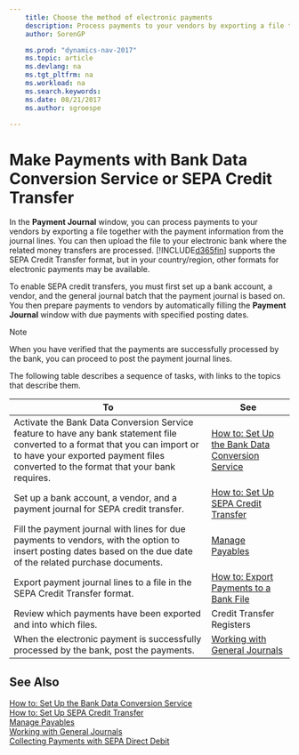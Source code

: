 ```yaml
---
    title: Choose the method of electronic payments
    description: Process payments to your vendors by exporting a file together with the payment information from the journal lines.
    author: SorenGP

    ms.prod: "dynamics-nav-2017"
    ms.topic: article
    ms.devlang: na
    ms.tgt_pltfrm: na
    ms.workload: na
    ms.search.keywords:
    ms.date: 08/21/2017
    ms.author: sgroespe

---
```

# Make Payments with Bank Data Conversion Service or SEPA Credit Transfer
In the **Payment Journal** window, you can process payments to your vendors by exporting a file together with the payment information from the journal lines. You can then upload the file to your electronic bank where the related money transfers are processed. [!INCLUDE[d365fin](includes/d365fin_md.md)] supports the SEPA Credit Transfer format, but in your country/region, other formats for electronic payments may be available.   

 To enable SEPA credit transfers, you must first set up a bank account, a vendor, and the general journal batch that the payment journal is based on. You then prepare payments to vendors by automatically filling the **Payment Journal** window with due payments with specified posting dates.  

> [!NOTE]  
>  When you have verified that the payments are successfully processed by the bank, you can proceed to post the payment journal lines.  

 The following table describes a sequence of tasks, with links to the topics that describe them.   

|**To**|**See**|  
|------------|-------------|  
|Activate the Bank Data Conversion Service feature to have any bank statement file converted to a format that you can import or to have your exported payment files converted to the format that your bank requires.|[How to: Set Up the Bank Data Conversion Service](bank-how-setup-bank-statement-service.md)|  
|Set up a bank account, a vendor, and a payment journal for SEPA credit transfer.|[How to: Set Up SEPA Credit Transfer](finance-how-to-set-up-sepa-credit-transfer.md)|  
|Fill the payment journal with lines for due payments to vendors, with the option to insert posting dates based on the due date of the related purchase documents.|[Manage Payables](payables-manage-payables.md)|  
|Export payment journal lines to a file in the SEPA Credit Transfer format.|[How to: Export Payments to a Bank File](payables-how-export-payments-bank-file.md)|  
|Review which payments have been exported and into which files.|Credit Transfer Registers|  
|When the electronic payment is successfully processed by the bank, post the payments.|[Working with General Journals](ui-work-general-journals.md)|  

## See Also  
[How to: Set Up the Bank Data Conversion Service](bank-how-setup-bank-statement-service.md)  
[How to: Set Up SEPA Credit Transfer](finance-how-to-set-up-sepa-credit-transfer.md)  
[Manage Payables](payables-manage-payables.md)   
[Working with General Journals](ui-work-general-journals.md)  
[Collecting Payments with SEPA Direct Debit](finance-collect-payments-with-sepa-direct-debit.md)   

